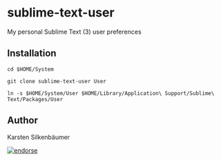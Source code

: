# sublime-text-user

My personal Sublime Text (3) user preferences

## Installation

    cd $HOME/System

    git clone sublime-text-user User

    ln -s $HOME/System/User $HOME/Library/Application\ Support/Sublime\ Text/Packages/User

## Author

Karsten Silkenbäumer

[![endorse](http://api.coderwall.com/ksi/endorsecount.png)](http://coderwall.com/ksi)
